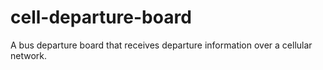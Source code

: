 # cell-departure-board
A bus departure board that receives departure information over a cellular network.
